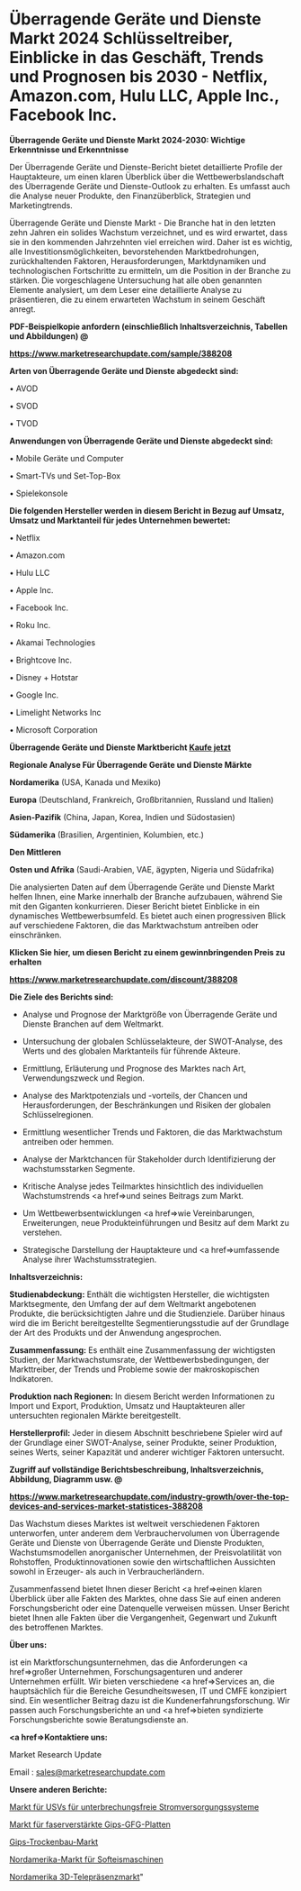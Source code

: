 # Überragende Geräte und Dienste Markt 2024 Schlüsseltreiber, Einblicke in das Geschäft, Trends und Prognosen bis 2030 - Netflix, Amazon.com, Hulu LLC, Apple Inc., Facebook Inc.

<strong>Überragende Geräte und Dienste Markt 2024-2030: Wichtige Erkenntnisse und Erkenntnisse</strong>

Der Überragende Geräte und Dienste-Bericht bietet detaillierte Profile der Hauptakteure, um einen klaren Überblick über die Wettbewerbslandschaft des Überragende Geräte und Dienste-Outlook zu erhalten. Es umfasst auch die Analyse neuer Produkte, den Finanzüberblick, Strategien und Marketingtrends.

Überragende Geräte und Dienste Markt - Die Branche hat in den letzten zehn Jahren ein solides Wachstum verzeichnet, und es wird erwartet, dass sie in den kommenden Jahrzehnten viel erreichen wird. Daher ist es wichtig, alle Investitionsmöglichkeiten, bevorstehenden Marktbedrohungen, zurückhaltenden Faktoren, Herausforderungen, Marktdynamiken und technologischen Fortschritte zu ermitteln, um die Position in der Branche zu stärken. Die vorgeschlagene Untersuchung hat alle oben genannten Elemente analysiert, um dem Leser eine detaillierte Analyse zu präsentieren, die zu einem erwarteten Wachstum in seinem Geschäft anregt.



<strong><b>PDF-Beispielkopie anfordern (einschließlich Inhaltsverzeichnis, Tabellen und Abbildungen) @ </b></strong>

<strong><a href=https://www.marketresearchupdate.com/sample/388208>

<strong>https://www.marketresearchupdate.com/sample/388208</u></a></strong></strong>



<strong>Arten von Überragende Geräte und Dienste abgedeckt sind:</strong>

• AVOD

• SVOD

• TVOD



<strong>Anwendungen von Überragende Geräte und Dienste abgedeckt sind:</strong>

• Mobile Geräte und Computer

• Smart-TVs und Set-Top-Box

• Spielekonsole



<strong>Die folgenden Hersteller werden in diesem Bericht in Bezug auf Umsatz, Umsatz und Marktanteil für jedes Unternehmen bewertet:</strong>

• Netflix

• Amazon.com

• Hulu LLC

• Apple Inc.

• Facebook Inc.

• Roku Inc.

• Akamai Technologies

• Brightcove Inc.

• Disney + Hotstar

• Google Inc.

• Limelight Networks Inc

• Microsoft Corporation



<strong>Überragende Geräte und Dienste Marktbericht <a href=https://www.marketresearchupdate.com/buynow/388208>Kaufe jetzt</a></strong>



<strong>Regionale Analyse Für Überragende Geräte und Dienste Märkte</strong>



<strong>Nordamerika</strong> (USA, Kanada und Mexiko)



<strong>Europa</strong> (Deutschland, Frankreich, Großbritannien, Russland und Italien)



<strong>Asien-Pazifik</strong> (China, Japan, Korea, Indien und Südostasien)



<strong>Südamerika</strong> (Brasilien, Argentinien, Kolumbien, etc.)



<strong>Den Mittleren</strong> 

<strong>Osten und Afrika</strong> (Saudi-Arabien, VAE, ägypten, Nigeria und Südafrika)

Die analysierten Daten auf dem Überragende Geräte und Dienste Markt helfen Ihnen, eine Marke innerhalb der Branche aufzubauen, während Sie mit den Giganten konkurrieren. Dieser Bericht bietet Einblicke in ein dynamisches Wettbewerbsumfeld. Es bietet auch einen progressiven Blick auf verschiedene Faktoren, die das Marktwachstum antreiben oder einschränken.



<strong>Klicken Sie hier, um diesen Bericht zu einem gewinnbringenden Preis zu erhalten
</strong>

<strong><a href=https://www.marketresearchupdate.com/discount/388208>https://www.marketresearchupdate.com/discount/388208</b></u></strong></a>



<strong>Die Ziele des Berichts sind:</strong>

- Analyse und Prognose der Marktgröße von Überragende Geräte und Dienste Branchen auf dem Weltmarkt.

- Untersuchung der globalen Schlüsselakteure, der SWOT-Analyse, des Werts und des globalen Marktanteils für führende Akteure.

- Ermittlung, Erläuterung und Prognose des Marktes nach Art, Verwendungszweck und Region.

- Analyse des Marktpotenzials und -vorteils, der Chancen und Herausforderungen, der Beschränkungen und Risiken der globalen Schlüsselregionen.

- Ermittlung wesentlicher Trends und Faktoren, die das Marktwachstum antreiben oder hemmen.

- Analyse der Marktchancen für Stakeholder durch Identifizierung der wachstumsstarken Segmente.

- Kritische Analyse jedes Teilmarktes hinsichtlich des individuellen Wachstumstrends <a href=>und</a> seines Beitrags zum Markt.

- Um Wettbewerbsentwicklungen <a href=>wie</a> Vereinbarungen, Erweiterungen, neue Produkteinführungen und Besitz auf dem Markt zu verstehen.

- Strategische Darstellung der Hauptakteure und <a href=>umfas</a>sende Analyse ihrer Wachstumsstrategien.



<strong>Inhaltsverzeichnis:</strong>



<strong>Studienabdeckung:</strong> Enthält die wichtigsten Hersteller, die wichtigsten Marktsegmente, den Umfang der auf dem Weltmarkt angebotenen Produkte, die berücksichtigten Jahre und die Studienziele. Darüber hinaus wird die im Bericht bereitgestellte Segmentierungsstudie auf der Grundlage der Art des Produkts und der Anwendung angesprochen.



<strong>Zusammenfassung:</strong> Es enthält eine Zusammenfassung der wichtigsten Studien, der Marktwachstumsrate, der Wettbewerbsbedingungen, der Markttreiber, der Trends und Probleme sowie der makroskopischen Indikatoren.



<strong>Produktion nach Regionen:</strong> In diesem Bericht werden Informationen zu Import und Export, Produktion, Umsatz und Hauptakteuren aller untersuchten regionalen Märkte bereitgestellt.



<strong>Herstellerprofil:</strong> Jeder in diesem Abschnitt beschriebene Spieler wird auf der Grundlage einer SWOT-Analyse, seiner Produkte, seiner Produktion, seines Werts, seiner Kapazität und anderer wichtiger Faktoren untersucht.



<strong><b>Zugriff auf vollständige Berichtsbeschreibung, Inhaltsverzeichnis, Abbildung, Diagramm usw. @ </b></strong>

<strong><a href=https://www.marketresearchupdate.com/industry-growth/over-the-top-devices-and-services-market-statistices-388208>https://www.marketresearchupdate.com/industry-growth/over-the-top-devices-and-services-market-statistices-388208</a></strong>

Das Wachstum dieses Marktes ist weltweit verschiedenen Faktoren unterworfen, unter anderem dem Verbrauchervolumen von Überragende Geräte und Dienste von Überragende Geräte und Dienste Produkten, Wachstumsmodellen anorganischer Unternehmen, der Preisvolatilität von Rohstoffen, Produktinnovationen sowie den wirtschaftlichen Aussichten sowohl in Erzeuger- als auch in Verbraucherländern.

Zusammenfassend bietet Ihnen dieser Bericht <a href=>einen</a> klaren Überblick über alle Fakten des Marktes, ohne dass Sie auf einen anderen Forschungsbericht oder eine Datenquelle verweisen müssen. Unser Bericht bietet Ihnen alle Fakten über die Vergangenheit, Gegenwart und Zukunft des betroffenen Marktes.



<strong>Über uns:</strong>

 ist ein Marktforschungsunternehmen, das die Anforderungen <a href=>großer</a> Unternehmen, Forschungsagenturen und anderer Unternehmen erfüllt. Wir bieten verschiedene <a href=>Services</a> an, die hauptsächlich für die Bereiche Gesundheitswesen, IT und CMFE konzipiert sind. Ein wesentlicher Beitrag dazu ist die Kundenerfahrungsforschung. Wir passen auch Forschungsberichte an und <a href=>bieten</a> syndizierte Forschungsberichte sowie Beratungsdienste an.



<strong><a href=>Kontaktiere uns:</a></strong>

Market Research Update

Email : sales@marketresearchupdate.com



<strong>Unsere anderen Berichte:</strong>

<a href=https://www.linkedin.com/pulse/uninterruptible-power-system-ups-market-witness-huge-growth>Markt für USVs für unterbrechungsfreie Stromversorgungssysteme</a>

<a href=https://www.linkedin.com/pulse/fiber-reinforced-gypsum-gfrg-panels-market-2023-analysis>Markt für faserverstärkte Gips-GFG-Platten</a>

<a href=https://www.linkedin.com/pulse/gypsum-drywall-market-size-emerging-trends-consumption>Gips-Trockenbau-Markt</a>

<a href=https://www.linkedin.com/pulse/north-america-soft-ice-cream-machines-market>Nordamerika-Markt für Softeismaschinen</a>

<a href=https://www.linkedin.com/pulse/north-america-3d-telepresence-market-2030-7in6f/>Nordamerika 3D-Telepräsenzmarkt</a>"
